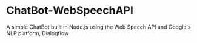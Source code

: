 # ChatBot-WebSpeechAPI
A simple ChatBot built in Node.js using the Web Speech API and Google's NLP platform, Dialogflow
